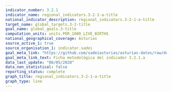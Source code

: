 ```yaml
---
indicator_number: 3.2.1
indicator_name: regional_indicators.3-2-1-a-title
national_indicator_description: regional_indicators.3-2-1-a-title
target_name: global_targets.3-2-title
goal_name: global_goals.3-title
computation_units: units.PER_1000_LIVE_BIRTHS
national_geographical_coverage: Asturias
source_active_1: true
source_organisation_1: indicator.sadei
goal_meta_link: "https://github.com/sadeiasturias/asturias-datos/raw/develop/descargas/metodologia/3.2.1.a.pdf"
goal_meta_link_text: Ficha metodológica del indicador 3.2.1.a
data_last_update: "06/05/2020"
data_non_statistical: false
reporting_status: complete
graph_title: regional_indicators.3-2-1-a-title
graph_type: line
---
```

